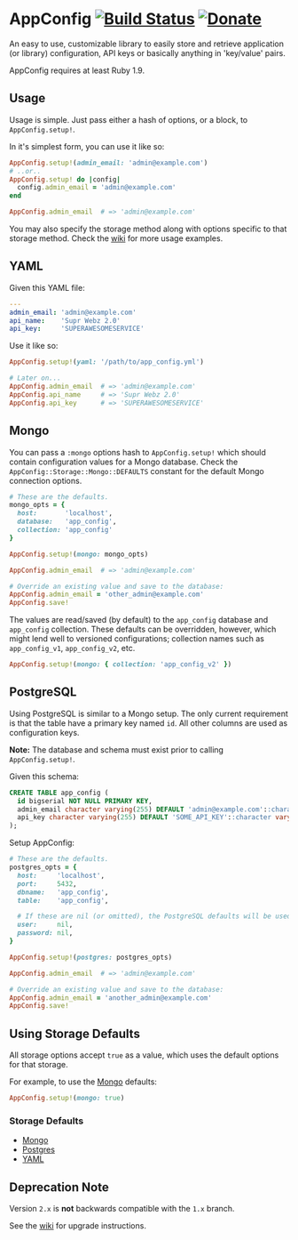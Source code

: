 # AppConfig [![Build Status](https://travis-ci.org/Oshuma/app_config.png?branch=master)](https://travis-ci.org/Oshuma/app_config) [![Donate](https://www.paypalobjects.com/en_US/i/btn/btn_donate_SM.gif)](https://www.paypal.com/cgi-bin/webscr?cmd=_donations&business=3N885MZB7QCY6&lc=US&item_name=Dale%20Campbell&item_number=app_config&currency_code=USD&bn=PP%2dDonationsBF%3abtn_donate_SM%2egif%3aNonHosted)

An easy to use, customizable library to easily store and retrieve application
(or library) configuration, API keys or basically anything in 'key/value' pairs.

AppConfig requires at least Ruby 1.9.


## Usage

Usage is simple.  Just pass either a hash of options, or a block, to `AppConfig.setup!`.

In it's simplest form, you can use it like so:

```ruby
AppConfig.setup!(admin_email: 'admin@example.com')
# ..or..
AppConfig.setup! do |config|
  config.admin_email = 'admin@example.com'
end

AppConfig.admin_email  # => 'admin@example.com'
```

You may also specify the storage method along with options specific to that storage method.
Check the [wiki](https://github.com/Oshuma/app_config/wiki) for more usage examples.


## YAML

Given this YAML file:

```yaml
---
admin_email: 'admin@example.com'
api_name:    'Supr Webz 2.0'
api_key:     'SUPERAWESOMESERVICE'
```

Use it like so:

```ruby
AppConfig.setup!(yaml: '/path/to/app_config.yml')

# Later on...
AppConfig.admin_email  # => 'admin@example.com'
AppConfig.api_name     # => 'Supr Webz 2.0'
AppConfig.api_key      # => 'SUPERAWESOMESERVICE'
```


## Mongo

You can pass a `:mongo` options hash to `AppConfig.setup!` which should contain
configuration values for a Mongo database.  Check the `AppConfig::Storage::Mongo::DEFAULTS`
constant for the default Mongo connection options.

```ruby
# These are the defaults.
mongo_opts = {
  host:       'localhost',
  database:   'app_config',
  collection: 'app_config'
}

AppConfig.setup!(mongo: mongo_opts)

AppConfig.admin_email  # => 'admin@example.com'

# Override an existing value and save to the database:
AppConfig.admin_email = 'other_admin@example.com'
AppConfig.save!
```

The values are read/saved (by default) to the `app_config` database and
`app_config` collection.  These defaults can be overridden, however, which
might lend well to versioned configurations; collection names such as
`app_config_v1`, `app_config_v2`, etc.

```ruby
AppConfig.setup!(mongo: { collection: 'app_config_v2' })
```


## PostgreSQL

Using PostgreSQL is similar to a Mongo setup.
The only current requirement is that the table have a primary key named `id`.
All other columns are used as configuration keys.

**Note:** The database and schema must exist prior to calling `AppConfig.setup!`.

Given this schema:

```sql
CREATE TABLE app_config (
  id bigserial NOT NULL PRIMARY KEY,
  admin_email character varying(255) DEFAULT 'admin@example.com'::character varying,
  api_key character varying(255) DEFAULT 'SOME_API_KEY'::character varying
);
```

Setup AppConfig:

```ruby
# These are the defaults.
postgres_opts = {
  host:     'localhost',
  port:     5432,
  dbname:   'app_config',
  table:    'app_config',

  # If these are nil (or omitted), the PostgreSQL defaults will be used.
  user:     nil,
  password: nil,
}

AppConfig.setup!(postgres: postgres_opts)

AppConfig.admin_email  # => 'admin@example.com'

# Override an existing value and save to the database:
AppConfig.admin_email = 'another_admin@example.com'
AppConfig.save!
```


## Using Storage Defaults

All storage options accept `true` as a value, which uses the default options for that storage.

For example, to use the [Mongo](https://github.com/Oshuma/app_config/blob/master/lib/app_config/storage/mongo.rb#L9) defaults:

```ruby
AppConfig.setup!(mongo: true)
```

### Storage Defaults

* [Mongo](https://github.com/Oshuma/app_config/blob/master/lib/app_config/storage/mongo.rb#L9)
* [Postgres](https://github.com/Oshuma/app_config/blob/master/lib/app_config/storage/postgres.rb#L8)
* [YAML](https://github.com/Oshuma/app_config/blob/master/lib/app_config/storage/yaml.rb#L9)


## Deprecation Note

Version `2.x` is **not** backwards compatible with the `1.x` branch.

See the [wiki](https://github.com/Oshuma/app_config/wiki) for upgrade instructions.
